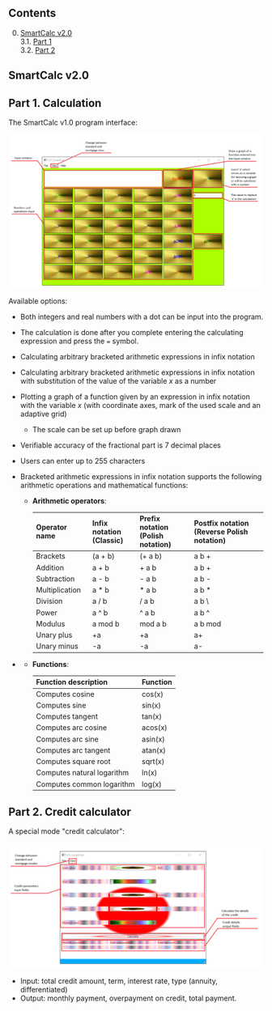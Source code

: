 ## Contents

0. [SmartCalc v2.0](#smartcalc-v2.0) \
   3.1. [Part 1](#part-1-implementation-of-smartcalc-v20)  
   3.2. [Part 2](#part-2-credit-calculator)  


## SmartCalc v2.0

## Part 1. Calculation

The SmartCalc v1.0 program interface:

![Alt text](images/main_menu.png)

Available options:
- Both integers and real numbers with a dot can be input into the program.
- The calculation is done after you complete entering the calculating expression and press the `=` symbol.
- Calculating arbitrary bracketed arithmetic expressions in infix notation
- Calculating arbitrary bracketed arithmetic expressions in infix notation with substitution of the value of the variable _x_ as a number
- Plotting a graph of a function given by an expression in infix notation with the variable _x_ (with coordinate axes, mark of the used scale and an adaptive grid)
    - The scale can be set up before graph drawn
- Verifiable accuracy of the fractional part is 7 decimal places
- Users can enter up to 255 characters
- Bracketed arithmetic expressions in infix notation supports the following arithmetic operations and mathematical functions:
    - **Arithmetic operators**:

      | Operator name | Infix notation <br /> (Classic) | Prefix notation <br /> (Polish notation) |  Postfix notation <br /> (Reverse Polish notation) |
      | --------- | ------ | ------ | ------ |
      | Brackets | (a + b) | (+ a b) | a b + |
      | Addition | a + b | + a b | a b + |
      | Subtraction | a - b | - a b | a b - |
      | Multiplication | a * b | * a b | a b * |
      | Division | a / b | / a b | a b \ |
      | Power | a ^ b | ^ a b | a b ^ |
      | Modulus | a mod b | mod a b | a b mod |
      | Unary plus | +a | +a | a+ |
      | Unary minus | -a | -a | a- |

-
    - **Functions**:
  
      | Function description | Function |
      | ------ | ------ |
      | Computes cosine | cos(x) |
      | Computes sine | sin(x) |
      | Computes tangent | tan(x) |
      | Computes arc cosine | acos(x) |
      | Computes arc sine | asin(x) |
      | Computes arc tangent | atan(x) |
      | Computes square root | sqrt(x) |
      | Computes natural logarithm | ln(x) |
      | Computes common logarithm | log(x) |


## Part 2. Credit calculator

A special mode "credit calculator":

![Alt text](images/credit_view.png)

- Input: total credit amount, term, interest rate, type (annuity, differentiated)
- Output: monthly payment, overpayment on credit, total payment.